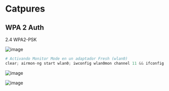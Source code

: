 # Catpures



## WPA 2 Auth

2.4 WPA2-PSK

![image](https://github.com/user-attachments/assets/85c52560-bda4-42d7-b61d-21904fc4c400)



````py
# Activando Monitor Mode en un adaptador Fresh (wlan0) 
clear; airmon-ng start wlan0; iwconfig wlan0mon channel 11 && ifconfig wlan0mon down; macchanger --mac=f0:f0:f0:f0:f0:f0 wlan0mon; ifconfig wlan0mon up && clear; echo -e "\033[31m[+] Fz3r0 💀 Wireless IEEE 802.11 (WiFi) Adapter Validator v1.0\033[0m"; echo -e "\033[31m[+] Twitter: @Fz3r0_OPs | Github: Fz3r0\033[0m"; echo ""; echo -e "\033[97m--- SYSTEM:\033[0m"; echo ""; echo -e "\033[32m$(uname -a)\033[0m"; echo ""; echo -e "\033[97m--- USB ADAPTERS & DRIVERS:\033[0m"; echo ""; if iwconfig 2>/dev/null | grep -q 'Mode:Monitor'; then printf "\033[32mWLAN Interface Status:%25s\nMonitor Mode:%33s\033[0m" "Present" "Active"; elif iwconfig 2>/dev/null | grep -q 'no wireless'; then echo -e "\033[31mWLAN Interface Status:%25s\n%s\033[0m" "Not Present" "No WLAN interface detected"; else echo -e "\033[31mWLAN Interface Status:%20s\nMonitor Mode:%33s\033[0m" "Present" "Inactive"; fi && echo "" ; echo -e "\033[32m$(airmon-ng)\033[0m"; echo ""; echo -e "\033[97m--- PHYSICAL INTERFACES:\033[0m"; echo ""; echo -e "\033[36m$(ifconfig)\033[0m"; echo ""; echo -e "\033[97m--- WIRELESS ADAPTERS & MODE:\033[0m"; echo ""; iwconfig 2>/dev/null | grep -vE 'eth|lo' | grep -v 'no wireless extensions'; iw dev
````

![image](https://github.com/user-attachments/assets/24d83074-d8de-4040-a659-b345111a65f9)




![image](https://github.com/user-attachments/assets/71ebbd84-ae55-41db-9086-f5110af1033e)

